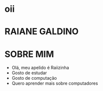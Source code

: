 # oii
# RAIANE GALDINO

# SOBRE MIM 
- Olá, meu apelido é Raiizinha
- Gosto de estudar
- Gosto de computação 
- Quero aprender mais sobre computadores

